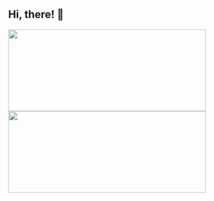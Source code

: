 ## Hi, there! 👏 

<div>
<a href="https://github.com/callmewenhao?tab=repositories">
<img height="165" width="400" src="https://github-readme-stats.vercel.app/api?username=callmewenhao&show_icons=true&include_all_commits=true&hide_border=true" />
<img height="165" width="400" src="https://github-readme-stats.vercel.app/api/top-langs/?username=callmewenhao&layout=compact&langs_count=4&hide_border=true&hide=HTML,JavaScript,CSS" />
</a>
</div>

